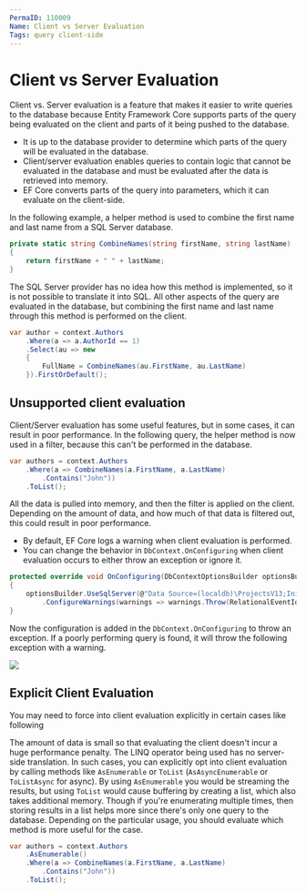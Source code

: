 ```yaml
---
PermaID: 110009
Name: Client vs Server Evaluation
Tags: query client-side
---
```


# Client vs Server Evaluation

Client vs. Server evaluation is a feature that makes it easier to write queries to the database because Entity Framework Core supports parts of the query being evaluated on the client and parts of it being pushed to the database. 

 - It is up to the database provider to determine which parts of the query will be evaluated in the database. 
 - Client/server evaluation enables queries to contain logic that cannot be evaluated in the database and must be evaluated after the data is retrieved into memory.
 - EF Core converts parts of the query into parameters, which it can evaluate on the client-side.

In the following example, a helper method is used to combine the first name and last name from a SQL Server database. 

```csharp
private static string CombineNames(string firstName, string lastName)
{
    return firstName + " " + lastName;
}
```

The SQL Server provider has no idea how this method is implemented, so it is not possible to translate it into SQL. All other aspects of the query are evaluated in the database, but combining the first name and last name through this method is performed on the client.

```csharp
var author = context.Authors
    .Where(a => a.AuthorId == 1)
    .Select(au => new
    {
        FullName = CombineNames(au.FirstName, au.LastName)
    }).FirstOrDefault();
```

## Unsupported client evaluation

Client/Server evaluation has some useful features, but in some cases, it can result in poor performance. In the following query, the helper method is now used in a filter, because this can't be performed in the database.


```csharp
var authors = context.Authors
    .Where(a => CombineNames(a.FirstName, a.LastName)
        .Contains("John"))
    .ToList();
```

All the data is pulled into memory, and then the filter is applied on the client. Depending on the amount of data, and how much of that data is filtered out, this could result in poor performance.

 - By default, EF Core logs a warning when client evaluation is performed. 
 - You can change the behavior in `DbContext.OnConfiguring` when client evaluation occurs to either throw an exception or ignore it.

```csharp
protected override void OnConfiguring(DbContextOptionsBuilder optionsBuilder)
{
    optionsBuilder.UseSqlServer(@"Data Source=(localdb)\ProjectsV13;Initial Catalog=AuthorDB;")
        .ConfigureWarnings(warnings => warnings.Throw(RelationalEventId.QueryClientEvaluationWarning));
}
```

Now the configuration is added in the `DbContext.OnConfiguring` to throw an exception. If a poorly performing query is found, it will throw the following exception with a warning.

<img src="https://raw.githubusercontent.com/zzzprojects/learn-orm/master/tutorials/entity-framework-core-advanced-topics/images/client-vs-server-evaluation.png">

## Explicit Client Evaluation

You may need to force into client evaluation explicitly in certain cases like following

The amount of data is small so that evaluating the client doesn't incur a huge performance penalty.
The LINQ operator being used has no server-side translation.
In such cases, you can explicitly opt into client evaluation by calling methods like `AsEnumerable` or `ToList` (`AsAsyncEnumerable` or `ToListAsync` for async). By using `AsEnumerable` you would be streaming the results, but using `ToList` would cause buffering by creating a list, which also takes additional memory. Though if you're enumerating multiple times, then storing results in a list helps more since there's only one query to the database. Depending on the particular usage, you should evaluate which method is more useful for the case.

```csharp
var authors = context.Authors
    .AsEnumerable()
    .Where(a => CombineNames(a.FirstName, a.LastName)
        .Contains("John"))
    .ToList();
```

